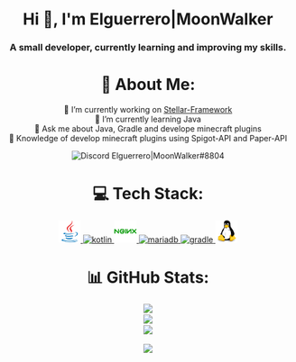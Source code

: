 <center><h1 align="center">Hi 👋, I'm Elguerrero|MoonWalker</h1>
<h3 align="center">A small developer, currently learning and improving my skills.</h3>


# 💫 About Me:
🔭 I’m currently working on [Stellar-Framework](https://github.com/Elguerrero11/Stellar-Framework)<br>🌱 I’m currently learning Java<br>💬 Ask me about Java, Gradle and develope minecraft plugins<br>📗 Knowledge of develop minecraft plugins using Spigot-API and Paper-API<br>


![Discord](https://img.shields.io/badge/Discord-%237289DA.svg?logo=discord&logoColor=white)  Elguerrero|MoonWalker#8804

# 💻 Tech Stack:
<p align="center"> 
  <a href="https://www.java.com" target="_blank" rel="noreferrer"> 
    <img src="https://raw.githubusercontent.com/devicons/devicon/master/icons/java/java-original.svg" alt="java" width="40" height="40"/> 
  </a> 
  <a href="https://kotlinlang.org" target="_blank" rel="noreferrer"> 
    <img src="https://www.vectorlogo.zone/logos/kotlinlang/kotlinlang-icon.svg" alt="kotlin" width="40" height="40"/> 
  </a> 
  <a href="https://www.nginx.com" target="_blank" rel="noreferrer"> 
    <img src="https://raw.githubusercontent.com/devicons/devicon/master/icons/nginx/nginx-original.svg" alt="nginx" width="40" height="40"/> 
  </a> 
  <a href="https://mariadb.org/" target="_blank" rel="noreferrer"> 
    <img src="https://www.vectorlogo.zone/logos/mariadb/mariadb-icon.svg" alt="mariadb" width="40" height="40"/> 
  </a> 
  <a href="https://gradle.org/" target="_blank" rel="noreferrer"> 
    <img src="https://imgs.search.brave.com/xaiwRMZt_NxhT2lTZ0dOY-U5grbHGtDOEVtrcH7doMM/rs:fit:924:638:1/g:ce/aHR0cHM6Ly9kd2ds/b2dvLmNvbS93cC1j/b250ZW50L3VwbG9h/ZHMvMjAxNy8xMi9H/cmFkbGVfbG9nb18w/Mi5wbmc" alt="gradle" width="40" height="40"/> 
  </a>
  <a href="https://www.linux.org/" target="_blank" rel="noreferrer"> 
    <img src="https://raw.githubusercontent.com/devicons/devicon/master/icons/linux/linux-original.svg" alt="linux" width="40" height="40"/> 
  </a>
</p>


# 📊 GitHub Stats:
![](https://github-readme-stats.vercel.app/api?username=Elguerrero11&theme=tokyonight&hide_border=false&include_all_commits=true&count_private=true)<br/>
![](https://github-readme-streak-stats.herokuapp.com/?user=Elguerrero11&theme=tokyonight&hide_border=false)<br/>
![](https://github-readme-stats.vercel.app/api/top-langs/?username=Elguerrero11&theme=tokyonight&hide_border=false&include_all_commits=true&count_private=true&layout=compact)

[![](https://visitcount.itsvg.in/api?id=Elguerrero11&icon=5&color=1)](https://visitcount.itsvg.in)
</center>

<!-- Proudly created with GPRM ( https://gprm.itsvg.in ) -->
